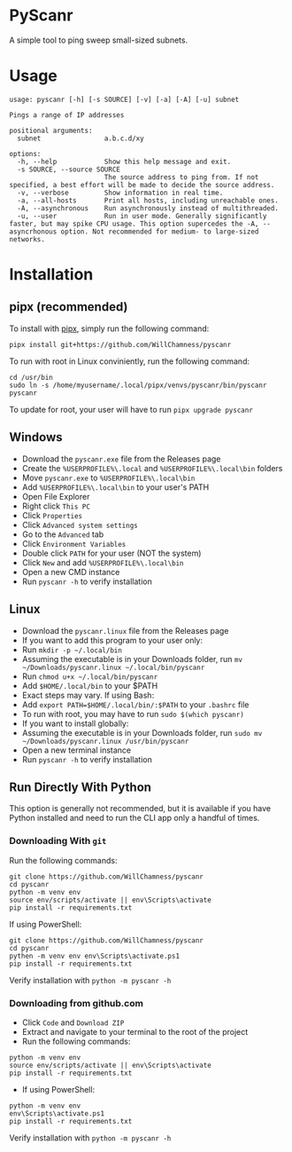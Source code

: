 # PyScanr

A simple tool to ping sweep small-sized subnets.

# Usage

```
usage: pyscanr [-h] [-s SOURCE] [-v] [-a] [-A] [-u] subnet

Pings a range of IP addresses

positional arguments:
  subnet                a.b.c.d/xy

options:
  -h, --help            Show this help message and exit.
  -s SOURCE, --source SOURCE
                        The source address to ping from. If not specified, a best effort will be made to decide the source address.
  -v, --verbose         Show information in real time.
  -a, --all-hosts       Print all hosts, including unreachable ones.
  -A, --asynchronous    Run asynchronously instead of multithreaded.
  -u, --user            Run in user mode. Generally significantly faster, but may spike CPU usage. This option supercedes the -A, --asyncrhonous option. Not recommended for medium- to large-sized networks.
```

# Installation
## pipx (recommended)
To install with [pipx](https://github.com/pypa/pipx), simply run the following command:

```
pipx install git+https://github.com/WillChamness/pyscanr
```

To run with root in Linux conviniently, run the following command:
```
cd /usr/bin
sudo ln -s /home/myusername/.local/pipx/venvs/pyscanr/bin/pyscanr pyscanr
```
To update for root, your user will have to run `pipx upgrade pyscanr`

## Windows
- Download the `pyscanr.exe` file from the Releases page
- Create the `%USERPROFILE%\.local` and `%USERPROFILE%\.local\bin` folders
- Move `pyscanr.exe` to `%USERPROFILE%\.local\bin`
- Add `%USERPROFILE%\.local\bin` to your user's PATH
 - Open File Explorer
 - Right click `This PC`
 - Click `Properties`
 - Click `Advanced system settings`
 - Go to the `Advanced` tab
 - Click `Environment Variables`
 - Double click `PATH` for your user (NOT the system)
 - Click `New` and add `%USERPROFILE%\.local\bin`
- Open a new CMD instance
- Run `pyscanr -h` to verify installation
 
## Linux
- Download the `pyscanr.linux` file from the Releases page
- If you want to add this program to your user only:
 - Run `mkdir -p ~/.local/bin`
 - Assuming the executable is in your Downloads folder, run `mv ~/Downloads/pyscanr.linux ~/.local/bin/pyscanr`
 - Run `chmod u+x ~/.local/bin/pyscanr`
 - Add `$HOME/.local/bin` to your $PATH
  - Exact steps may vary. If using Bash:
  - Add `export PATH=$HOME/.local/bin/:$PATH` to your `.bashrc` file
  - To run with root, you may have to run `sudo $(which pyscanr)`
- If you want to install globally:
 - Assuming the executable is in your Downloads folder, run `sudo mv ~/Downloads/pyscanr.linux /usr/bin/pyscanr`
- Open a new terminal instance
- Run `pyscanr -h` to verify installation


## Run Directly With Python
This option is generally not recommended, but it is available if you have Python installed and need to run the CLI app only a handful of times.

### Downloading With `git`
Run the following commands:
```
git clone https://github.com/WillChamness/pyscanr
cd pyscanr
python -m venv env
source env/scripts/activate || env\Scripts\activate
pip install -r requirements.txt
```

If using PowerShell:
```
git clone https://github.com/WillChamness/pyscanr
cd pyscanr
pythen -m venv env env\Scripts\activate.ps1
pip install -r requirements.txt
```

Verify installation with `python -m pyscanr -h`

### Downloading from github.com
- Click `Code` and `Download ZIP`
- Extract and navigate to your terminal to the root of the project
- Run the following commands:
```
python -m venv env
source env/scripts/activate || env\Scripts\activate
pip install -r requirements.txt
```
- If using PowerShell:
```
python -m venv env
env\Scripts\activate.ps1
pip install -r requirements.txt
```

Verify installation with `python -m pyscanr -h`
